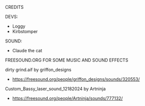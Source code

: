 CREDITS

DEVS:
- Loggy
- Kirbstomper

SOUND:

- Claude the cat

FREESOUND.ORG FOR SOME MUSIC AND SOUND EFFECTS

dirty grind.aif by griffon_designs
- https://freesound.org/people/griffon_designs/sounds/320553/

Custom_Bassy_laser_sound_12182024 by Artninja
- https://freesound.org/people/Artninja/sounds/777132/
